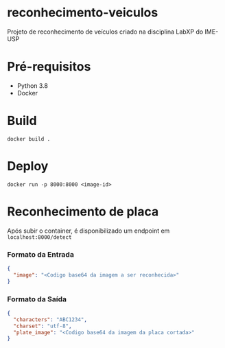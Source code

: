 # reconhecimento-veiculos
Projeto de reconhecimento de veículos criado na disciplina LabXP do IME-USP

# Pré-requisitos
- Python 3.8
- Docker

# Build

`docker build .`

# Deploy
`docker run -p 8000:8000 <image-id>`

# Reconhecimento de placa

Após subir o container, é disponibilizado um endpoint em `localhost:8000/detect`

### Formato da Entrada

```json
{
  "image": "<Codigo base64 da imagem a ser reconhecida>"
}
```

### Formato da Saída

```json
{
  "characters": "ABC1234",
  "charset": "utf-8",
  "plate_image": "<Codigo base64 da imagem da placa cortada>"
}
```
